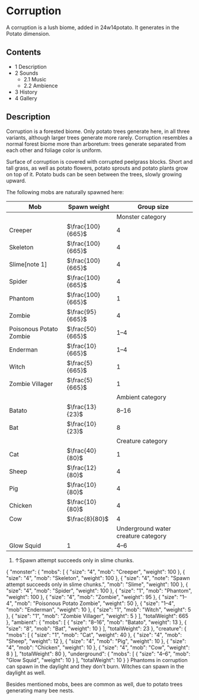 # Corruption
A corruption is a lush biome, added in 24w14potato. It generates in the Potato dimension.

## Contents
- 1 Description
- 2 Sounds
	- 2.1 Music
	- 2.2 Ambience
- 3 History
- 4 Gallery

## Description
Corruption is a forested biome. Only potato trees generate here, in all three variants, although larger trees generate more rarely. Corruption resembles a normal forest biome more than arboretum: trees generate separated from each other and foliage color is uniform.

Surface of corruption is covered with corrupted peelgrass blocks. Short and tall grass, as well as potato flowers, potato sprouts and potato plants grow on top of it. Potato buds can be seen between the trees, slowly growing upward.

The following mobs are naturally spawned here:

| Mob                     | Spawn weight      | Group size                          |
|-------------------------|-------------------|-------------------------------------|
|                         |                   | Monster category                    |
| Creeper                 | $\frac{100}{665}$ | 4                                   |
| Skeleton                | $\frac{100}{665}$ | 4                                   |
| Slime[note 1]           | $\frac{100}{665}$ | 4                                   |
| Spider                  | $\frac{100}{665}$ | 4                                   |
| Phantom                 | $\frac{100}{665}$ | 1                                   |
| Zombie                  | $\frac{95}{665}$  | 4                                   |
| Poisonous Potato Zombie | $\frac{50}{665}$  | 1–4                                 |
| Enderman                | $\frac{10}{665}$  | 1–4                                 |
| Witch                   | $\frac{5}{665}$   | 1                                   |
| Zombie Villager         | $\frac{5}{665}$   | 1                                   |
|                         |                   | Ambient category                    |
| Batato                  | $\frac{13}{23}$   | 8–16                                |
| Bat                     | $\frac{10}{23}$   | 8                                   |
|                         |                   | Creature category                   |
| Cat                     | $\frac{40}{80}$   | 1                                   |
| Sheep                   | $\frac{12}{80}$   | 4                                   |
| Pig                     | $\frac{10}{80}$   | 4                                   |
| Chicken                 | $\frac{10}{80}$   | 4                                   |
| Cow                     | $\frac{8}{80}$    | 4                                   |
|                         |                   | Underground water creature category |
| Glow Squid              | 1                 | 4–6                                 |

1. ↑Spawn attempt succeeds only in slime chunks.

{ "monster": { "mobs": [ { "size": "4", "mob": "Creeper", "weight": 100 }, { "size": "4", "mob": "Skeleton", "weight": 100 }, { "size": "4", "note": "Spawn attempt succeeds only in slime chunks.", "mob": "Slime", "weight": 100 }, { "size": "4", "mob": "Spider", "weight": 100 }, { "size": "1", "mob": "Phantom", "weight": 100 }, { "size": "4", "mob": "Zombie", "weight": 95 }, { "size": "1&ndash;4", "mob": "Poisonous Potato Zombie", "weight": 50 }, { "size": "1&ndash;4", "mob": "Enderman", "weight": 10 }, { "size": "1", "mob": "Witch", "weight": 5 }, { "size": "1", "mob": "Zombie Villager", "weight": 5 } ], "totalWeight": 665 }, "ambient": { "mobs": [ { "size": "8&ndash;16", "mob": "Batato", "weight": 13 }, { "size": "8", "mob": "Bat", "weight": 10 } ], "totalWeight": 23 }, "creature": { "mobs": [ { "size": "1", "mob": "Cat", "weight": 40 }, { "size": "4", "mob": "Sheep", "weight": 12 }, { "size": "4", "mob": "Pig", "weight": 10 }, { "size": "4", "mob": "Chicken", "weight": 10 }, { "size": "4", "mob": "Cow", "weight": 8 } ], "totalWeight": 80 }, "underground": { "mobs": [ { "size": "4&ndash;6", "mob": "Glow Squid", "weight": 10 } ], "totalWeight": 10 } }
Phantoms in corruption can spawn in the daylight and they don't burn. Witches can spawn in the daylight as well.

Besides mentioned mobs, bees are common as well, due to potato trees generating many bee nests.

